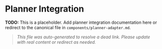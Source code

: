 # Planner Integration

**TODO:** This is a placeholder. Add planner integration documentation here or redirect to the canonical file in `components/planner-adapter.md`.

> _This file was auto-generated to resolve a dead link. Please update with real content or redirect as needed._
